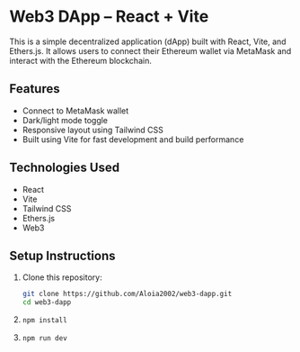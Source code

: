 # Web3 DApp – React + Vite

This is a simple decentralized application (dApp) built with React, Vite, and Ethers.js. It allows users to connect their Ethereum wallet via MetaMask and interact with the Ethereum blockchain.

## Features

- Connect to MetaMask wallet
- Dark/light mode toggle
- Responsive layout using Tailwind CSS
- Built using Vite for fast development and build performance

## Technologies Used

- React
- Vite
- Tailwind CSS
- Ethers.js
- Web3

## Setup Instructions

1. Clone this repository:
   ```bash
   git clone https://github.com/Aloia2002/web3-dapp.git
   cd web3-dapp
2.
   ```bash
   npm install
3.
   ```bash
   npm run dev
